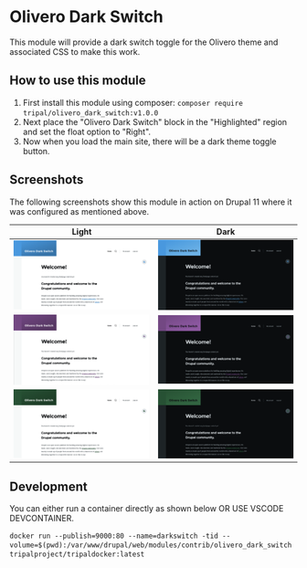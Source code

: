 # Olivero Dark Switch

This module will provide a dark switch toggle for the Olivero theme and associated CSS to make this work.

## How to use this module

1. First install this module using composer: `composer require tripal/olivero_dark_switch:v1.0.0`
2. Next place the "Olivero Dark Switch" block in the "Highlighted" region and set the float option to "Right".
3. Now when you load the main site, there will be a dark theme toggle button.

## Screenshots

The following screenshots show this module in action on Drupal 11 where it was configured as mentioned above.

| Light                                                                          | Dark                                                                         |
| :----------------------------------------------------------------------------: | :--------------------------------------------------------------------------: |
| ![Screenshot of light theme with default color](screenshots/Default.Light.png) | ![Screenshot of dark theme with default color](screenshots/Default.Dark.png) |
| ![Screenshot of light theme with plum color](screenshots/Plum.Light.png) | ![Screenshot of dark theme with plum color](screenshots/Plum.Dark.png) |
| ![Screenshot of light theme with custom color](screenshots/Custom.Light.png) | ![Screenshot of dark theme with custom color](screenshots/Custom.Dark.png) |

## Development

You can either run a container directly as shown below OR USE VSCODE DEVCONTAINER.
```
docker run --publish=9000:80 --name=darkswitch -tid --volume=$(pwd):/var/www/drupal/web/modules/contrib/olivero_dark_switch tripalproject/tripaldocker:latest
```
